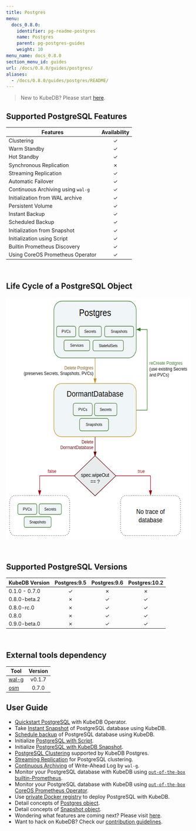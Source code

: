 ```yaml
---
title: Postgres
menu:
  docs_0.8.0:
    identifier: pg-readme-postgres
    name: Postgres
    parent: pg-postgres-guides
    weight: 10
menu_name: docs_0.8.0
section_menu_id: guides
url: /docs/0.8.0/guides/postgres/
aliases:
  - /docs/0.8.0/guides/postgres/README/
---
```


> New to KubeDB? Please start [here](/docs/concepts/README.md).

## Supported PostgreSQL Features

|Features                                                | Availability |
|------------------------------------------------------- |:------------:|
|Clustering                                              | &#10003;     |
|Warm Standby                                            | &#10003;     |
|Hot Standby                                             | &#10003;     |
|Synchronous Replication                                 | &#10007;     |
|Streaming Replication                                   | &#10003;     |
|Automatic Failover                                      | &#10003;     |
|Continuous Archiving using `wal-g`                      | &#10003;     |
|Initialization from WAL archive                         | &#10003;     |
|Persistent Volume                                       | &#10003;     |
|Instant Backup                                          | &#10003;     |
|Scheduled Backup                                        | &#10003;     |
|Initialization from Snapshot                            | &#10003;     |
|Initialization using Script                             | &#10003;     |
|Builtin Prometheus Discovery                            | &#10003;     |
|Using CoreOS Prometheus Operator                        | &#10003;     |

<br/>

## Life Cycle of a PostgreSQL Object

<p align="center">
  <img alt="lifecycle"  src="/docs/images/postgres/lifecycle.png" width="600" height="660">
</p>

<br/>

## Supported PostgreSQL Versions

| KubeDB Version | Postgres:9.5 | Postgres:9.6 | Postgres:10.2 |
|----------------|:------------:|:------------:|:-------------:|
| 0.1.0 - 0.7.0  | &#10003;     | &#10007;     | &#10007;      |
| 0.8.0-beta.2   | &#10007;     | &#10003;     | &#10003;      |
| 0.8.0-rc.0     | &#10007;     | &#10003;     | &#10003;      |
| 0.8.0          | &#10007;     | &#10003;     | &#10003;      |
| 0.9.0-beta.0   | &#10007;     | &#10003;     | &#10003;      |

<br/>

## External tools dependency

|Tool                                      |Version  |
|------------------------------------------|:-------:|
|[wal-g](https://github.com/wal-g/wal-g)   | v0.1.7  |
|[osm](https://github.com/appscode/osm)    | 0.7.0   |

## User Guide

- [Quickstart PostgreSQL](/docs/guides/postgres/quickstart/quickstart.md) with KubeDB Operator.
- Take [Instant Snapshot](/docs/guides/postgres/snapshot/instant_backup.md) of PostgreSQL database using KubeDB.
- [Schedule backup](/docs/guides/postgres/snapshot/scheduled_backup.md) of PostgreSQL database using KubeDB.
- Initialize [PostgreSQL with Script](/docs/guides/postgres/initialization/script_source.md).
- Initialize [PostgreSQL with KubeDB Snapshot](/docs/guides/postgres/initialization/snapshot_source.md).
- [PostgreSQL Clustering](/docs/guides/postgres/clustering/ha_cluster.md) supported by KubeDB Postgres.
- [Streaming Replication](/docs/guides/postgres/clustering/streaming_replication.md) for PostgreSQL clustering.
- [Continuous Archiving](/docs/guides/postgres/snapshot/continuous_archiving.md) of Write-Ahead Log by `wal-g`.
- Monitor your PostgreSQL database with KubeDB using [`out-of-the-box` builtin-Prometheus](/docs/guides/postgres/monitoring/using-builtin-prometheus.md).
- Monitor your PostgreSQL database with KubeDB using [`out-of-the-box` CoreOS Prometheus Operator](/docs/guides/postgres/monitoring/using-coreos-prometheus-operator.md).
- Use [private Docker registry](/docs/guides/postgres/private-registry/using-private-registry.md) to deploy PostgreSQL with KubeDB.
- Detail concepts of [Postgres object](/docs/concepts/databases/postgres.md).
- Detail concepts of [Snapshot object](/docs/concepts/snapshot.md).
- Wondering what features are coming next? Please visit [here](/docs/roadmap.md).
- Want to hack on KubeDB? Check our [contribution guidelines](/docs/CONTRIBUTING.md).


